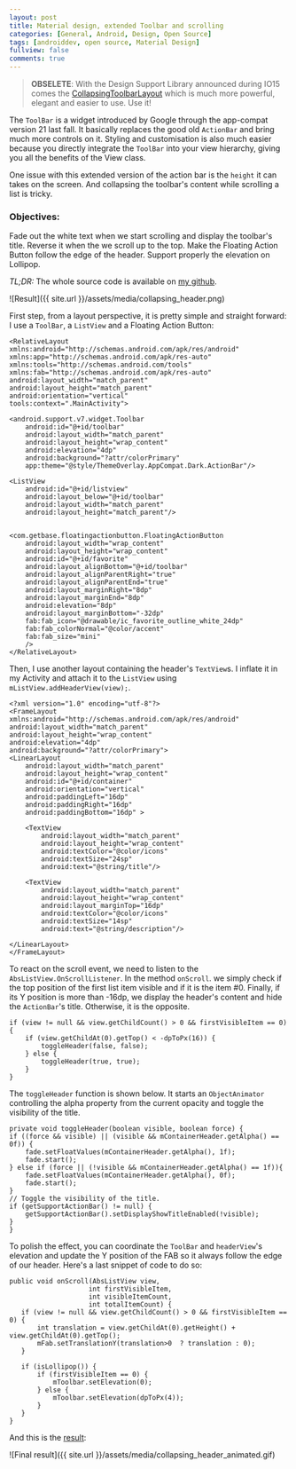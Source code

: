 ```yaml
---
layout: post
title: Material design, extended Toolbar and scrolling
categories: [General, Android, Design, Open Source]
tags: [androiddev, open source, Material Design]
fullview: false
comments: true
---
```


> **OBSELETE**: With the Design Support Library announced during IO15 comes the [CollapsingToolbarLayout](http://developer.android.com/reference/android/support/design/widget/CollapsingToolbarLayout.html) which is much more powerful, elegant and easier to use. Use it!

The `ToolBar` is a widget introduced by Google through the app-compat version 21 last fall. It basically replaces the good old `ActionBar` and bring much more controls on it. Styling and customisation is also much easier because you directly integrate the `ToolBar` into your view hierarchy, giving you all the benefits of the View class.

One issue with this extended version of the action bar is the `height` it can takes on the screen. And collapsing the toolbar's content while scrolling a list is tricky.

### Objectives:

Fade out the white text when we start scrolling and display the toolbar's title.
Reverse it when the we scroll up to the top.
Make the Floating Action Button follow the edge of the header.
Support properly the elevation on Lollipop.

*TL;DR:* The whole source code is available on [my github](https://github.com/lynfogeek/CollapsingHeader).

![Result]({{ site.url }}/assets/media/collapsing_header.png)

First step, from a layout perspective, it is pretty simple and straight forward: I use a `ToolBar`, a `ListView` and a Floating Action Button:

    <RelativeLayout xmlns:android="http://schemas.android.com/apk/res/android"
    xmlns:app="http://schemas.android.com/apk/res-auto"
    xmlns:tools="http://schemas.android.com/tools"
    xmlns:fab="http://schemas.android.com/apk/res-auto"
    android:layout_width="match_parent"
    android:layout_height="match_parent"
    android:orientation="vertical"
    tools:context=".MainActivity">

    <android.support.v7.widget.Toolbar
        android:id="@+id/toolbar"
        android:layout_width="match_parent"
        android:layout_height="wrap_content"
        android:elevation="4dp"
        android:background="?attr/colorPrimary"
        app:theme="@style/ThemeOverlay.AppCompat.Dark.ActionBar"/>

    <ListView
        android:id="@+id/listview"
        android:layout_below="@+id/toolbar"
        android:layout_width="match_parent"
        android:layout_height="match_parent"/>


    <com.getbase.floatingactionbutton.FloatingActionButton
        android:layout_width="wrap_content"
        android:layout_height="wrap_content"
        android:id="@+id/favorite"
        android:layout_alignBottom="@+id/toolbar"
        android:layout_alignParentRight="true"
        android:layout_alignParentEnd="true"
        android:layout_marginRight="8dp"
        android:layout_marginEnd="8dp"
        android:elevation="8dp"
        android:layout_marginBottom="-32dp"
        fab:fab_icon="@drawable/ic_favorite_outline_white_24dp"
        fab:fab_colorNormal="@color/accent"
        fab:fab_size="mini"
        />
    </RelativeLayout>

Then, I use another layout containing the header's `TextView`s. I inflate it in my Activity and attach it to the `ListView` using `mListView.addHeaderView(view);`.

    <?xml version="1.0" encoding="utf-8"?>
    <FrameLayout xmlns:android="http://schemas.android.com/apk/res/android"
    android:layout_width="match_parent"
    android:layout_height="wrap_content"
    android:elevation="4dp"
    android:background="?attr/colorPrimary">
    <LinearLayout
        android:layout_width="match_parent"
        android:layout_height="wrap_content"
        android:id="@+id/container"
        android:orientation="vertical"
        android:paddingLeft="16dp"
        android:paddingRight="16dp"
        android:paddingBottom="16dp" >

        <TextView
            android:layout_width="match_parent"
            android:layout_height="wrap_content"
            android:textColor="@color/icons"
            android:textSize="24sp"
            android:text="@string/title"/>

        <TextView
            android:layout_width="match_parent"
            android:layout_height="wrap_content"
            android:layout_marginTop="16dp"
            android:textColor="@color/icons"
            android:textSize="14sp"
            android:text="@string/description"/>

    </LinearLayout>
    </FrameLayout>

To react on the scroll event, we need to listen to the `AbsListView.OnScrollListener`. In the method `onScroll`. we simply check if the top position of the first list item visible and if it is the item #0. Finally, if its Y position is more than -16dp, we display the header's content and hide the `ActionBar`'s title. Otherwise, it is the opposite.

    if (view != null && view.getChildCount() > 0 && firstVisibleItem == 0) {
        if (view.getChildAt(0).getTop() < -dpToPx(16)) {
            toggleHeader(false, false);
        } else {
            toggleHeader(true, true);
        }
    }

The `toggleHeader` function is shown below. It starts an `ObjectAnimator` controlling the alpha property from the current opacity and toggle the visibility of the title.

    private void toggleHeader(boolean visible, boolean force) {
    if ((force && visible) || (visible && mContainerHeader.getAlpha() == 0f)) {
        fade.setFloatValues(mContainerHeader.getAlpha(), 1f);
        fade.start();
    } else if (force || (!visible && mContainerHeader.getAlpha() == 1f)){
        fade.setFloatValues(mContainerHeader.getAlpha(), 0f);
        fade.start();
    }
    // Toggle the visibility of the title.
    if (getSupportActionBar() != null) {
        getSupportActionBar().setDisplayShowTitleEnabled(!visible);
    }
    }

To polish the effect, you can coordinate the `ToolBar` and `headerView`'s elevation and update the Y position of the FAB so it always follow the edge of our header. Here's a last snippet of code to do so:

    public void onScroll(AbsListView view,
                        int firstVisibleItem,
                        int visibleItemCount,
                        int totalItemCount) {
       if (view != null && view.getChildCount() > 0 && firstVisibleItem == 0) {
           int translation = view.getChildAt(0).getHeight() + view.getChildAt(0).getTop();
           mFab.setTranslationY(translation>0  ? translation : 0);
       }

       if (isLollipop()) {
           if (firstVisibleItem == 0) {
               mToolbar.setElevation(0);
           } else {
               mToolbar.setElevation(dpToPx(4));
           }
       }
    }

And this is the [result](https://github.com/lynfogeek/CollapsingHeader):


![Final result]({{ site.url }}/assets/media/collapsing_header_animated.gif)
